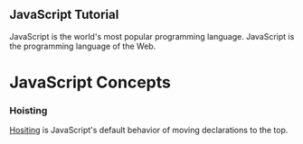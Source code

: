 ## JavaScript Tutorial

JavaScript is the world's most popular programming language.
JavaScript is the programming language of the Web.

# JavaScript Concepts

### Hoisting

[Hositing](https://github.com/ImranParthibInsights/JavaScript_Programming/blob/main/W3%20Schools%20Documentation/JavaScript%20Hoisting/hoisting.js) is JavaScript's default behavior of moving declarations to the top.
